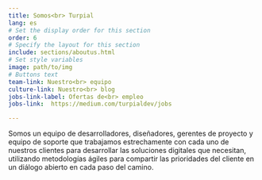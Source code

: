 ```yaml
---
title: Somos<br> Turpial
lang: es
# Set the display order for this section
order: 6
# Specify the layout for this section
include: sections/aboutus.html
# Set style variables
image: path/to/img
# Buttons text
team-link: Nuestro<br> equipo
culture-link: Nuestro<br> blog
jobs-link-label: Ofertas de<br> empleo
jobs-link:  https://medium.com/turpialdev/jobs

---
```


Somos un equipo de desarrolladores, diseñadores, gerentes de proyecto y equipo de soporte que trabajamos estrechamente con cada uno de nuestros clientes para desarrollar las soluciones digitales que necesitan, utilizando metodologías ágiles para compartir las prioridades del cliente en un diálogo abierto en cada paso del camino.
